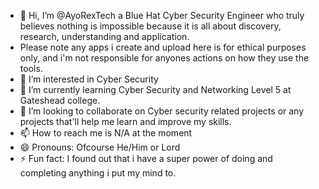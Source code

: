 - 👋 Hi, I’m @AyoRexTech a Blue Hat Cyber Security Engineer who truly believes nothing is impossible because it is all about discovery, research, understanding and application.
- Please note any apps i create and upload here is for ethical purposes only, and i'm not responsible for anyones actions on how they use the tools.
- 👀 I’m interested in Cyber Security
- 🌱 I’m currently learning Cyber Security and Networking Level 5 at Gateshead college.
- 💞️ I’m looking to collaborate on Cyber security related projects or any projects that'll help me learn and improve my skills.
- 📫 How to reach me is N/A at the moment
- 😄 Pronouns: Ofcourse He/Him or Lord 
- ⚡ Fun fact: I found out that i have a super power of doing and completing anything i put my mind to.

<!---
AyoRexTech/AyoRexTech is a ✨ special ✨ repository because its `README.md` (this file) appears on your GitHub profile.
You can click the Preview link to take a look at your changes.
--->
